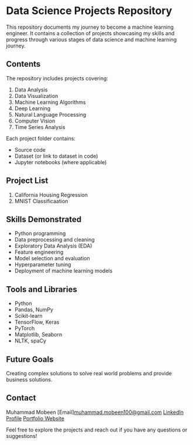 # Data Science Projects Repository

This repository documents my journey to become a machine learning engineer. It contains a collection of projects showcasing my skills and progress through various stages of data science and machine learning journey.

## Contents

The repository includes projects covering:

1. Data Analysis
2. Data Visualization
3. Machine Learning Algorithms
4. Deep Learning
5. Natural Language Processing
6. Computer Vision
7. Time Series Analysis

Each project folder contains:
- Source code
- Dataset (or link to dataset in code)
- Jupyter notebooks (where applicable)

## Project List

1. California Housing Regression
2. MNIST Classificaation

## Skills Demonstrated

- Python programming
- Data preprocessing and cleaning
- Exploratory Data Analysis (EDA)
- Feature engineering
- Model selection and evaluation
- Hyperparameter tuning
- Deployment of machine learning models

## Tools and Libraries

- Python
- Pandas, NumPy
- Scikit-learn
- TensorFlow, Keras
- PyTorch
- Matplotlib, Seaborn
- NLTK, spaCy

## Future Goals

Creating complex solutions to solve real world problems and provide business solutions.

## Contact

Muhammad Mobeen
[Email]muhammad.mobeen100@gmail.com
[LinkedIn Profile](https://www.linkedin.com/in/mobeen0/)
[Portfolio Website](https://mobeen0.github.io/Portfolio/)

Feel free to explore the projects and reach out if you have any questions or suggestions!